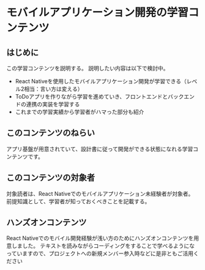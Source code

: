 # モバイルアプリケーション開発の学習コンテンツ

## はじめに

この学習コンテンツを説明する。
説明したい内容は以下で検討中。

- React Nativeを使用したモバイルアプリケーション開発が学習できる（レベル2相当：言い方は変える）
- ToDoアプリを作りながら学習を進めていき、フロントエンドとバックエンドの連携の実装を学習する
- これまでの学習実績から学習者がハマった部分も紹介

## このコンテンツのねらい

アプリ基盤が用意されていて、設計書に従って開発ができる状態になれる学習コンテンツです。

## このコンテンツの対象者

対象読者は、React Nativeでのモバイルアプリケーション未経験者が対象者。
前提知識として、学習者が知っておくべきことを記載する。

## ハンズオンコンテンツ

React Nativeでのモバイル開発経験が浅い方のためにハンズオンコンテンツを用意しました。 
テキストを読みながらコーディングをすることで学べるようになっていますので、プロジェクトへの新規メンバー参入時などに是非ともご活用ください
